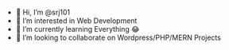- 👋  Hi, I’m @srj101
- 👀  I’m interested in Web Development
- 🌱  I’m currently learning Everything 😂
- 💞️  I’m looking to collaborate on Wordpress/PHP/MERN Projects

<!---
srj101/srj101 is a ✨ special ✨ repository because its `README.md` (this file) appears on your GitHub profile.
You can click the Preview link to take a look at your changes.
--->
